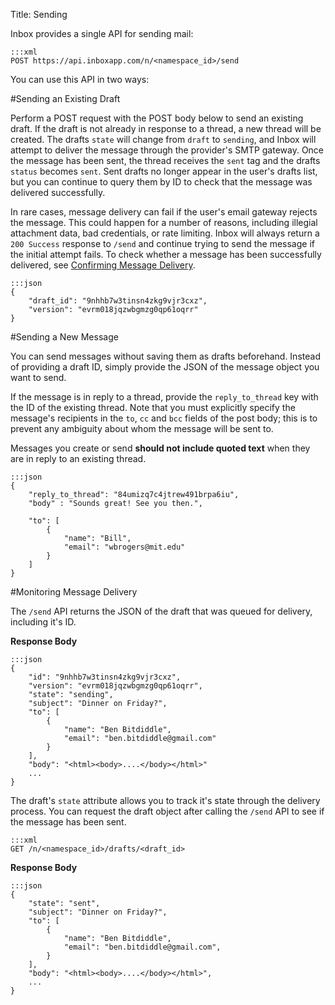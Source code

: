 Title: Sending

Inbox provides a single API for sending mail:

```
:::xml
POST https://api.inboxapp.com/n/<namespace_id>/send
```

You can use this API in two ways:

#Sending an Existing Draft

Perform a POST request with the POST body below to send an existing draft. If the draft is not already in response to a thread, a new thread will be created. The drafts `state` will change from `draft` to `sending`, and Inbox will attempt to deliver the message through the provider's SMTP gateway. Once the message has been sent, the thread receives the `sent` tag and the drafts `status` becomes `sent`. Sent drafts no longer appear in the user's drafts list, but you can continue to query them by ID to check that the message was delivered successfully.

In rare cases, message delivery can fail if the user's email gateway rejects the message. This could happen for a number of reasons, including illegial attachment data, bad credentials, or rate limiting. Inbox will always return a `200 Success` response to `/send` and continue trying to send the message if the initial attempt fails. To check whether a message has been successfully delivered, see [Confirming Message Delivery](#confirming-message-delivery).

```
:::json
{
    "draft_id": "9nhhb7w3tinsn4zkg9vjr3cxz",
    "version": "evrm018jqzwbgmzg0qp61oqrr"
}
```

#Sending a New Message

You can send messages without saving them as drafts beforehand. Instead of providing a draft ID, simply provide the JSON of the message object you want to send.

If the message is in reply to a thread, provide the `reply_to_thread` key with the ID of the existing thread.  Note that you must explicitly specify the message's recipients in the `to`, `cc` and `bcc` fields of the post body; this is to prevent any ambiguity about whom the message will be sent to.

Messages you create or send __should not include quoted text__ when they are in reply to an existing thread.

```
:::json
{
    "reply_to_thread": "84umizq7c4jtrew491brpa6iu",
    "body" : "Sounds great! See you then.",

    "to": [
        {
            "name": "Bill",
            "email": "wbrogers@mit.edu"
        }
    ]
}
```

#Monitoring Message Delivery

The `/send` API returns the JSON of the draft that was queued for delivery, including it's ID.

**Response Body**

```
:::json
{
    "id": "9nhhb7w3tinsn4zkg9vjr3cxz",
    "version": "evrm018jqzwbgmzg0qp61oqrr",
    "state": "sending",
    "subject": "Dinner on Friday?",
    "to": [
        {
            "name": "Ben Bitdiddle",
            "email": "ben.bitdiddle@gmail.com"
        }
    ],
    "body": "<html><body>....</body></html>"
    ...
}
```


The draft's `state` attribute allows you to track it's state through the delivery process. You can request the draft object after calling the `/send` API to see if the message has been sent.

```
:::xml
GET /n/<namespace_id>/drafts/<draft_id>
```

**Response Body**

```
:::json
{
    "state": "sent",
    "subject": "Dinner on Friday?",
    "to": [
        {
            "name": "Ben Bitdiddle",
            "email": "ben.bitdiddle@gmail.com",
        }
    ],
    "body": "<html><body>....</body></html>",
    ...
}
```